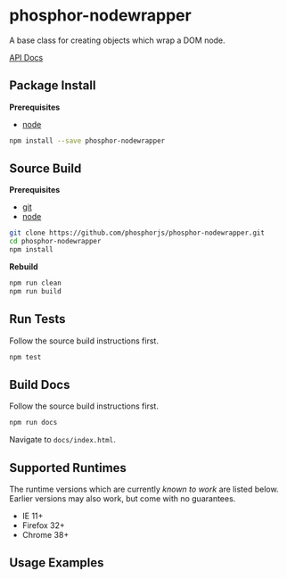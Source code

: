 phosphor-nodewrapper
====================

A base class for creating objects which wrap a DOM node.

[API Docs](http://phosphorjs.github.io/phosphor-nodewrapper/api/)


Package Install
---------------

**Prerequisites**
- [node](http://nodejs.org/)

```bash
npm install --save phosphor-nodewrapper
```


Source Build
------------

**Prerequisites**
- [git](http://git-scm.com/)
- [node](http://nodejs.org/)

```bash
git clone https://github.com/phosphorjs/phosphor-nodewrapper.git
cd phosphor-nodewrapper
npm install
```

**Rebuild**
```bash
npm run clean
npm run build
```


Run Tests
---------

Follow the source build instructions first.

```bash
npm test
```


Build Docs
----------

Follow the source build instructions first.

```bash
npm run docs
```

Navigate to `docs/index.html`.


Supported Runtimes
------------------

The runtime versions which are currently *known to work* are listed below.
Earlier versions may also work, but come with no guarantees.

- IE 11+
- Firefox 32+
- Chrome 38+


Usage Examples
--------------

